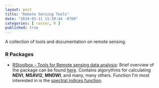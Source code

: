 ```yaml
---
layout: post
title: "Remote Sensing Tools"
date: "2019-03-11 11:30:44 -0700"
categories: [ raster, R ]
published: true
---
```


A collection of tools and documentation on remote sensing.

### R Packages

* [RStoolbox - Tools for Remote sensing data analysis](https://www.rdocumentation.org/packages/RStoolbox/versions/0.2.4):  Brief overview of the package can be found [here](http://bleutner.github.io/RStoolbox/rstbx-docu/RStoolbox.html).  Contains algorythms for calculating **NDVI**, **MSAVI2**, **MNDWI**, and many, many others.  Function I'm most interested in is the [spectral indices function](http://bleutner.github.io/RStoolbox/rstbx-docu/spectralIndices.html). 
